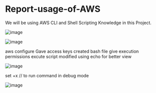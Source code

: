 # Report-usage-of-AWS

We will be using AWS CLI and Shell Scripting Knowledge in this Project.

![image](https://github.com/mohit06chaudhari/Report-usage-of-AWS/assets/104330373/3fd4b715-eed5-4166-afd0-2d00baef6ad4)

![image](https://github.com/mohit06chaudhari/Report-usage-of-AWS/assets/104330373/09afdb92-163c-4cf0-b2a4-d602083bdfb6)


aws configure
Gave access keys
created bash file 
give execution permissions
excute script
modified using echo for better view

![image](https://github.com/mohit06chaudhari/Report-usage-of-AWS/assets/104330373/5541146a-a90a-4826-830a-0c580f211664)


set +x  // to  run command in debug mode


![image](https://github.com/mohit06chaudhari/Report-usage-of-AWS/assets/104330373/ae35f6d4-a439-4a1d-9dfd-3ff28a941623)

